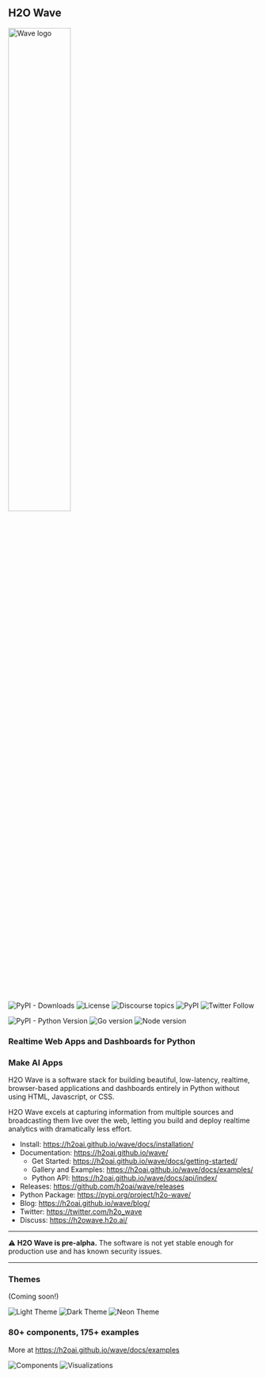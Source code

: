 ## H2O Wave

<img width='50%' src="assets/brand/wave-type-yellow.png" alt="Wave logo">

<p>
  <img alt="PyPI - Downloads" src="https://img.shields.io/pypi/dm/h2o-wave?color=FBE52B">
  <img alt="License" src="https://img.shields.io/github/license/h2oai/wave?color=yellow">
  <img alt="Discourse topics" src="https://img.shields.io/discourse/topics?server=https%3A%2F%2Fh2owave.h2o.ai%2F">
  <img alt="PyPI" src="https://img.shields.io/pypi/v/h2o-wave?label=current-version">
  <img alt="Twitter Follow" src="https://img.shields.io/twitter/follow/h2o_wave">
</p>
<p>
  <img alt="PyPI - Python Version" src="https://img.shields.io/pypi/pyversions/h2o-wave?color=3677AF">
  <img alt="Go version" src="https://img.shields.io/static/v1?label=golang&message=1.13.10&color=70C8D6">
  <img alt="Node version" src="https://img.shields.io/static/v1?label=nodejs&message=14.4.0&color=73AB63">
</p>

### Realtime Web Apps and Dashboards for Python
### Make AI Apps

H2O Wave is a software stack for building beautiful, low-latency, realtime, browser-based applications and dashboards entirely in Python without using HTML, Javascript, or CSS.

H2O Wave excels at capturing information from multiple sources and broadcasting them live over the web, letting you build and deploy realtime analytics with dramatically less effort.

- Install: https://h2oai.github.io/wave/docs/installation/
- Documentation: https://h2oai.github.io/wave/
  - Get Started: https://h2oai.github.io/wave/docs/getting-started/
  - Gallery and Examples: https://h2oai.github.io/wave/docs/examples/
  - Python API: https://h2oai.github.io/wave/docs/api/index/
- Releases: https://github.com/h2oai/wave/releases
- Python Package: https://pypi.org/project/h2o-wave/
- Blog: https://h2oai.github.io/wave/blog/
- Twitter: https://twitter.com/h2o_wave
- Discuss: https://h2owave.h2o.ai/

---

:warning: **H2O Wave is pre-alpha.** The software is not yet stable enough for production use and has known security issues.

---

### Themes

(Coming soon!)

![Light Theme](assets/visuals/theme-light.png)
![Dark Theme](assets/visuals/theme-dark.png)
![Neon Theme](assets/visuals/theme-neon.png)

### 80+ components, 175+ examples

More at https://h2oai.github.io/wave/docs/examples

![Components](assets/visuals/components-1.png)
![Visualizations](assets/visuals/components-2.png)
